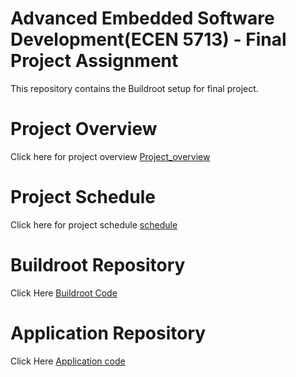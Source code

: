 # Advanced Embedded Software Development(ECEN 5713) - Final Project Assignment
This repository contains the Buildroot setup for final project.
# Project Overview
Click here for project overview [Project_overview](https://github.com/cu-ecen-aeld/final-project-ayswariya088/wiki/Project-Overview)
# Project Schedule 
Click here for project schedule [schedule](https://github.com/users/ayswariya088/projects/2/views/1?groupedBy%5BcolumnId%5D=39090256)
# Buildroot Repository
Click Here [Buildroot Code](https://github.com/cu-ecen-aeld/final-project-ayswariya088)
# Application Repository
Click Here [Application code](https://github.com/ayswariya088/final-project-assignment-ayswariyakannan)
